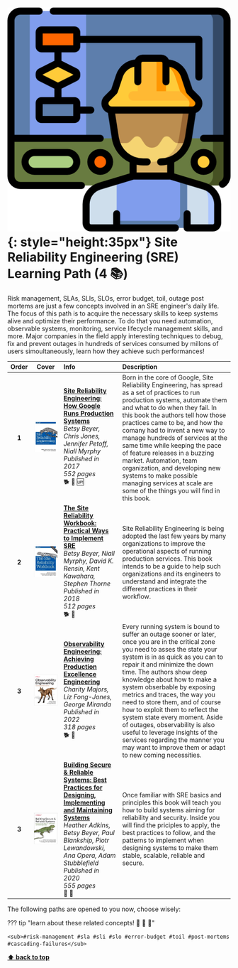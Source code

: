 [//]: # (Auto generated file from templates)

# ![img](/assets/learning-paths/icons/sre.png){: style="height:35px"} Site Reliability Engineering (SRE) Learning Path (4 :books:)

Risk management, SLAs, SLIs, SLOs, error budget, toil, outage post mortems are just a few concepts involved in an SRE engineer's daily life. The focus of this path is to acquire the necessary skills to keep systems alive and optimize their performance. To do that you need automation, observable systems, monitoring, service lifecycle management skills, and more. Major companies in the field apply interesting techniques to debug, fix and prevent outages in hundreds of services consumed by millons of users simoultaneously, learn how they achieve such performances!

| Order | Cover | Info | Description |
| :---: | :---: | :--- | :--- |
| **1** |![img](/assets/books/covers/site-reliability-engineering.jpeg)| [**Site Reliability Engineering: How Google Runs Production Systems**](https://sre.google/sre-book/table-of-contents/) <br> *Betsy Beyer, Chris Jones, Jennifer Petoff, Niall Myrphy* <br> *Published in 2017* <br> *552 pages* <br> :dog2: :green_book: :up: | Born in the core of Google, Site Reliability Engineering, has spread as a set of practices to run production systems, automate them and what to do when they fail. In this book the authors tell how those practices came to be, and how the comany had to invent a new way to manage hundreds of services at the same time while keeping the pace of feature releases in a buzzing market. Automation, team organization, and developing new systems to make possible managing services at scale are some of the things you will find in this book. |
| **2** |![img](/assets/books/covers/sre-workbook.jpeg)| [**The Site Reliability Workbook: Practical Ways to Implement SRE**](https://sre.google/workbook/table-of-contents/) <br> *Betsy Beyer, Niall Myrphy, David K. Rensin, Kent Kawahara, Stephen Thorne* <br> *Published in 2018* <br> *512 pages* <br> :dog2: :orange_book: | Site Reliability Engineering is being adopted the last few years by many organizations to improve the operational aspects of running production services. This book intends to be a guide to help such organizations and its engineers to understand and integrate the different practices in their workflow.  |
| **3** |![img](/assets/books/covers/observability-engineering.jpeg)| [**Observability Engineering: Achieving Production Excellence Engineering**](https://www.oreilly.com/library/view/observability-engineering/9781492076438/) <br> *Charity Majors, Liz Fong-Jones, George Miranda* <br> *Published in 2022* <br> *318 pages* <br> :dog2: :orange_book: | Every running system is bound to suffer an outage sooner or later, once you are in the critical zone you need to asses the state your system is in as quick as you can to repair it and minimize the down time. The authors show deep knowledge about how to make a system obserbable by exposing metrics and traces, the way you need to store them, and of course how to exploit them to reflect the system state every moment. Aside of outages, observability is also useful to leverage insights of the services regarding the manner you may want to improve them or adapt to new coming necessities.  |
| **3** |![img](/assets/books/covers/building-secure-reliable-systems.jpeg)| [**Building Secure & Reliable Systems: Best Practices for Designing, Implementing and Maintaining Systems**](https://static.googleusercontent.com/media/sre.google/en//static/pdf/building_secure_and_reliable_systems.pdf) <br> *Heather Adkins, Betsy Beyer, Paul Blankship, Piotr Lewandowski, Ana Opera, Adam Stubblefield* <br> *Published in 2020* <br> *555 pages* <br> :tiger2: :orange_book: | Once familiar with SRE basics and principles this book will teach you how to build systems aiming for reliability and security. Inside you will find the priciples to apply, the best practices to follow, and the patterns to implement when designing systems to make them stable, scalable, reliable and secure. |

The following paths are opened to you now, choose wisely:



??? tip "learn about these related concepts! :round_pushpin: :beginner: :gem:"

    <sub>#risk-management #sla #sli #slo #error-budget #toil #post-mortems #cascading-failures</sub>

[**⬆ back to top**](#site-reliability-engineering-(sre)-learning-path-4)
